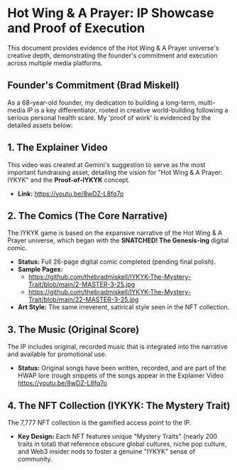 # Hot Wing & A Prayer: IP Showcase and Proof of Execution

This document provides evidence of the Hot Wing & A Prayer universe's creative depth, demonstrating the founder's commitment and execution across multiple media platforms.

## Founder's Commitment (Brad Miskell)

As a 68-year-old founder, my dedication to building a long-term, multi-media IP is a key differentiator, rooted in creative world-building following a serious personal health scare. My 'proof of work' is evidenced by the detailed assets below:

## 1. The Explainer Video

This video was created at Gemini's suggestion to serve as the most important fundraising asset, detailing the vision for "Hot Wing & A Prayer: IYKYK" and the **Proof-of-IYKYK** concept.

* **Link:** https://youtu.be/8wDZ-L8fq7o

## 2. The Comics (The Core Narrative)

The IYKYK game is based on the expansive narrative of the Hot Wing & A Prayer universe, which began with the **SNATCHED! The Genesis-ing** digital comic.

* **Status:** Full 26-page digital comic completed (pending final polish).
* **Sample Pages:** 
  * https://github.com/thebradmiskell/IYKYK-The-Mystery-Trait/blob/main/2-MASTER-3-25.jpg 
  * https://github.com/thebradmiskell/IYKYK-The-Mystery-Trait/blob/main/22-MASTER-3-25.jpg
* **Art Style:** The same irreverent, satirical style seen in the NFT collection.

## 3. The Music (Original Score)

The IP includes original, recorded music that is integrated into the narrative and available for promotional use.

* **Status:** Original songs have been written, recorded, and are part of the HWAP lore (rough snippets of the songs appear in the Explainer Video https://youtu.be/8wDZ-L8fq7o

## 4. The NFT Collection (IYKYK: The Mystery Trait)

The 7,777 NFT collection is the gamified access point to the IP.

* **Key Design:** Each NFT features unique "Mystery Traits" (nearly 200 traits in total) that reference obscure global cultures, niche pop culture, and Web3 insider nods to foster a genuine "IYKYK" sense of community.


